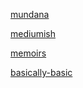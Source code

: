 [mundana](https://letstalkmore.github.io/mundana-theme-jekyll/)

[mediumish](https://letstalkmore.github.io/mediumish/)

[memoirs](https://letstalkmore.github.io/memoirs/)

[basically-basic](https://letstalkmore.github.io/jekyll-theme-basically-basic/)
